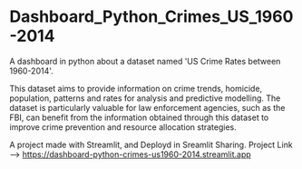 # Dashboard_Python_Crimes_US_1960-2014
A dashboard in python about a dataset named 'US Crime Rates between 1960-2014'.

This dataset aims to provide information on crime trends, homicide, population, patterns and rates for analysis and predictive modelling. The dataset is particularly valuable for law enforcement agencies, such as the FBI, can benefit from the information obtained through this dataset to improve crime prevention and resource allocation strategies.


A project made with Streamlit, and Deployd in Sreamlit Sharing.
Project Link --> https://dashboard-python-crimes-us1960-2014.streamlit.app
